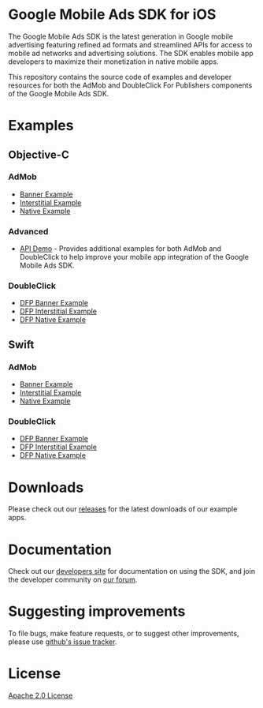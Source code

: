 # Google Mobile Ads SDK for iOS

The Google Mobile Ads SDK is the latest generation in Google mobile advertising featuring refined ad formats and streamlined APIs for access to mobile ad networks and advertising solutions. The SDK enables mobile app developers to maximize their monetization in native mobile apps.

This repository contains the source code of examples and developer resources for both the AdMob and DoubleClick For Publishers components of the Google Mobile Ads SDK.

# Examples

## Objective-C

### AdMob

*   [Banner Example](https://github.com/googleads/googleads-mobile-ios-examples/tree/master/Objective-C/admob/BannerExample)
*   [Interstitial Example](https://github.com/googleads/googleads-mobile-ios-examples/tree/master/Objective-C/admob/InterstitialExample)
*   [Native Example](https://github.com/googleads/googleads-mobile-ios-examples/tree/master/Objective-C/admob/NativeExample)

### Advanced

*   [API Demo](https://github.com/googleads/googleads-mobile-ios-examples/tree/master/Objective-C/advanced/APIDemo) - Provides additional examples for both AdMob and DoubleClick to help improve your mobile app integration of the Google Mobile Ads SDK.

### DoubleClick

*   [DFP Banner Example](https://github.com/googleads/googleads-mobile-ios-examples/tree/master/Objective-C/doubleclick/DFPBannerExample)
*   [DFP Interstitial Example](https://github.com/googleads/googleads-mobile-ios-examples/tree/master/Objective-C/doubleclick/DFPInterstitialExample)
*   [DFP Native Example](https://github.com/googleads/googleads-mobile-ios-examples/tree/master/Objective-C/doubleclick/DFPNativeExample)

## Swift

### AdMob

*   [Banner Example](https://github.com/googleads/googleads-mobile-ios-examples/tree/master/Swift/admob/BannerExample)
*   [Interstitial Example](https://github.com/googleads/googleads-mobile-ios-examples/tree/master/Swift/admob/InterstitialExample)
*   [Native Example](https://github.com/googleads/googleads-mobile-ios-examples/tree/master/Swift/admob/NativeExample)

### DoubleClick

*   [DFP Banner Example](https://github.com/googleads/googleads-mobile-ios-examples/tree/master/Swift/doubleclick/DFPBannerExample)
*   [DFP Interstitial Example](https://github.com/googleads/googleads-mobile-ios-examples/tree/master/Swift/doubleclick/DFPInterstitialExample)
*   [DFP Native Example](https://github.com/googleads/googleads-mobile-ios-examples/tree/master/Swift/doubleclick/DFPNativeExample)

# Downloads

Please check out our [releases](https://github.com/googleads/googleads-mobile-ios-examples/releases) for the latest downloads of our example apps.

# Documentation

Check out our [developers site](https://developers.google.com/mobile-ads-sdk/) for documentation on using the SDK, and join the developer community on [our forum](https://groups.google.com/forum/#!forum/google-admob-ads-sdk).

# Suggesting improvements

To file bugs, make feature requests, or to suggest other improvements, please use [github's issue tracker](https://github.com/googleads/googleads-mobile-ios-examples/issues).

# License

[Apache 2.0 License](http://www.apache.org/licenses/LICENSE-2.0.html)

